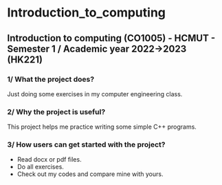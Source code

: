 # Introduction_to_computing
## Introduction to computing (CO1005) - HCMUT - Semester 1 / Academic year 2022->2023 (HK221)

### 1/ What the project does?
Just doing some exercises in my computer engineering class.

### 2/ Why the project is useful?
This project helps me practice writing some simple C++ programs.

### 3/ How users can get started with the project?
+ Read docx or pdf files.<br/>
+ Do all exercises.<br/>
+ Check out my codes and compare mine with yours.
